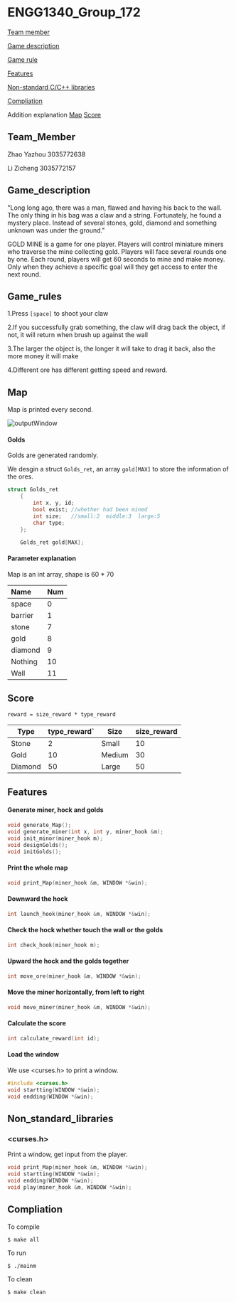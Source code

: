 # ENGG1340_Group_172

[Team member](#Team_Member)

[Game description](#Game_description)

[Game rule](#Game_rules)

[Features](#Features) 

[Non-standard C/C++ libraries](#Non_standard_libraries)

[Compliation](#Compliation)

Addition explanation [Map](#Map)  [Score](#Score)

## Team_Member

Zhao Yazhou 3035772638 

Li Zicheng 3035772157

## Game_description

"Long long ago, there was a man, flawed and having his back to the wall. The only thing in his bag was a claw and a string. Fortunately, he found a mystery place. Instead of several stones, gold, diamond and something unknown was under the ground."



GOLD MINE is a game for one player. Players will control miniature miners who traverse the mine collecting gold. Players will face several rounds one by one. Each round, players will get 60 seconds to mine and make money. Only when they achieve a specific goal will they get access to enter the next round.

## Game_rules

1.Press `[space]` to shoot your claw

2.If you successfully grab something, the claw will drag back the object, if not, it will return when brush up against the wall

3.The larger the object is, the longer it will take to drag it back, also the more money it will make

4.Different ore has different getting speed and reward.

## Map

Map is printed every second.

![outputWindow](/Users/xiaoyun/Desktop/outputWindow.png)

#### Golds

Golds are generated randomly.

We desgin a struct `Golds_ret`, an array `gold[MAX]` to store the information of the ores.

```c++
struct Golds_ret
    {
        int x, y, id;
        bool exist; //whether had been mined
        int size;   //small:2  middle:3  large:5
        char type;
    };

    Golds_ret gold[MAX];

```

#### Parameter explanation

Map is an int array, shape is 60 * 70

| Name    | Num  |
| :------ | ---- |
| space   | 0    |
| barrier | 1    |
| stone   | 7    |
| gold    | 8    |
| diamond | 9    |
| Nothing | 10   |
| Wall    | 11   |

## Score

`reward = size_reward * type_reward`

| Type    | type_reward` | Size   | size_reward |
| ------- | ------------ | ------ | ----------- |
| Stone   | 2            | Small  | 10          |
| Gold    | 10           | Medium | 30          |
| Diamond | 50           | Large  | 50          |

## Features

#### Generate miner, hock and golds

```cpp
void generate_Map();
void generate_miner(int x, int y, miner_hook &m);
void init_minor(miner_hook m);
void designGolds();
void initGolds();
```

#### Print the whole map

```cpp
void print_Map(miner_hook &m, WINDOW *&win);
```

#### Downward the hock

```cpp
int launch_hook(miner_hook &m, WINDOW *&win);
```

#### Check the hock whether touch the wall or the golds

```cpp
int check_hook(miner_hook m);
```

#### Upward the hock and the golds together

```cpp
int move_ore(miner_hook &m, WINDOW *&win);
```

#### Move the miner horizontally, from left to right

```cpp
void move_miner(miner_hook &m, WINDOW *&win);
```

#### Calculate the score

```cpp
int calculate_reward(int id);
```

#### Load the window

We use <curses.h> to print a window. 

```c++
#include <curses.h>
void startting(WINDOW *&win);
void endding(WINDOW *&win);
```

## Non_standard_libraries

###  <curses.h>

Print a window, get input from the player.

```cpp
void print_Map(miner_hook &m, WINDOW *&win);
void startting(WINDOW *&win);
void endding(WINDOW *&win);
void play(miner_hook &m, WINDOW *&win);
```

## Compliation

To compile

```
$ make all
```

To run

```
$ ./mainm
```

To clean

```
$ make clean
```

### 
